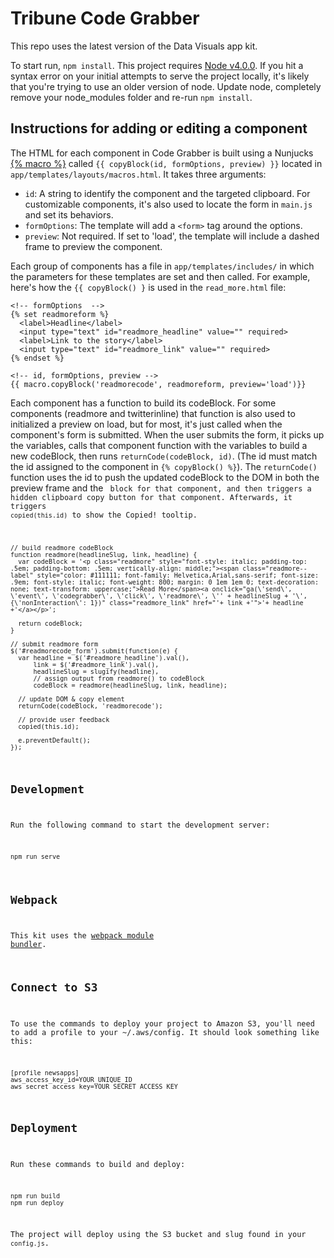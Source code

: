 # Tribune Code Grabber

This repo uses the latest version of the Data Visuals app kit.

To start run, `npm install`. This project requires [Node v4.0.0](https://nodejs.org/en/blog/release/v4.0.0/). If you hit a syntax error on your initial attempts to serve the project locally, it's likely that you're trying to use an older version of node. Update node, completely remove your node_modules folder and re-run `npm install`.

## Instructions for adding or editing a component

The HTML for each component in Code Grabber is built using a Nunjucks [{% macro %}](https://mozilla.github.io/nunjucks/templating.html#macro) called `{{ copyBlock(id, formOptions, preview) }}` located in `app/templates/layouts/macros.html`. It takes three arguments:
+ `id`: A string to identify the component and the targeted clipboard. For customizable components, it's also used to locate the form in `main.js` and set its behaviors.
+ `formOptions`: The template will add a `<form>` tag around the options.
+ `preview`: Not required. If set to 'load', the template will include a dashed frame to preview the component.

Each group of components has a file in `app/templates/includes/` in which the parameters for these templates are set and then called. For example, here's how the `{{ copyBlock() }` is used in the `read_more.html` file:

```
<!-- formOptions  -->
{% set readmoreform %}
  <label>Headline</label>
  <input type="text" id="readmore_headline" value="" required>
  <label>Link to the story</label>
  <input type="text" id="readmore_link" value="" required>
{% endset %}

<!-- id, formOptions, preview -->
{{ macro.copyBlock('readmorecode', readmoreform, preview='load')}}

```

Each component has a function to build its codeBlock. For some components (readmore and twitterinline) that function is also used to initialized a preview on load, but for most, it's just called when the component's form is submitted. When the user submits the form, it picks up the variables, calls that component function with the variables to build a new codeBlock, then runs `returnCode(codeBlock, id)`. (The id must match the id assigned to the component in `{% copyBlock() %}`). The `returnCode()` function uses the id to push the updated codeBlock to the DOM in both the preview frame and the <code> block for that component, and then triggers a hidden clipboard copy button for that component. Afterwards, it triggers `copied(this.id)` to show the Copied! tooltip.

```
// build readmore codeBlock
function readmore(headlineSlug, link, headline) {
  var codeBlock = '<p class="readmore" style="font-style: italic; padding-top: .5em; padding-bottom: .5em; vertically-align: middle;"><span class="readmore--label" style="color: #111111; font-family: Helvetica,Arial,sans-serif; font-size: .9em; font-style: italic; font-weight: 800; margin: 0 1em 1em 0; text-decoration: none; text-transform: uppercase;">Read More</span><a onclick="ga(\'send\', \'event\', \'codegrabber\', \'click\', \'readmore\', \'' + headlineSlug + '\', {\'nonInteraction\': 1})" class="readmore_link" href="'+ link +'">'+ headline +'</a></p>';

  return codeBlock;
}

// submit readmore form
$('#readmorecode_form').submit(function(e) {
  var headline = $('#readmore_headline').val(),
      link = $('#readmore_link').val(),
      headlineSlug = slugify(headline),
      // assign output from readmore() to codeBlock
      codeBlock = readmore(headlineSlug, link, headline);

  // update DOM & copy element
  returnCode(codeBlock, 'readmorecode');

  // provide user feedback
  copied(this.id);

  e.preventDefault();
});
```

## Development

Run the following command to start the development server:

```sh
npm run serve
```

## Webpack

This kit uses the [webpack module bundler](https://webpack.github.io/).

## Connect to S3

To use the commands to deploy your project to Amazon S3, you'll need to add a profile to your ~/.aws/config. It should look something like this:

```
[profile newsapps]
aws_access_key_id=YOUR_UNIQUE_ID
aws_secret_access_key=YOUR_SECRET_ACCESS_KEY
```

## Deployment

Run these commands to build and deploy:

```
npm run build
npm run deploy
```

The project will deploy using the S3 bucket and slug found in your `config.js`.

